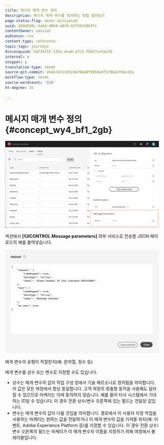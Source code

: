```yaml
---
title: 메시지 매개 변수 정의
description: 메시지 매개 변수를 정의하는 방법 알아보기
page-status-flag: never-activated
uuid: 269d590c-5a6d-40b9-a879-02f5033863fc
contentOwner: sauviat
audience: rns
content-type: reference
topic-tags: journeys
discoiquuid: 5df34f55-135a-4ea8-afc2-f9427ce5ae7b
internal: n
snippet: y
translation-type: tm+mt
source-git-commit: eb4474313d3c0470448f9959ed757902ef0ecd2a
workflow-type: tm+mt
source-wordcount: '214'
ht-degree: 3%

---
```



# 메시지 매개 변수 정의 {#concept_wy4_bf1_2gb}

![](../assets/messageparameterssection.png)

섹션에서 **[!UICONTROL Message parameters]** 외부 서비스로 전송할 JSON 페이로드의 예를 붙여넣습니다.


![](../assets/customactionpayloadmessage.png)

매개 변수의 유형이 적절한지(예: 문자열, 정수 등).

매개 변수를 상수 또는 변수로 지정할 수도 있습니다.

* 상수는 매개 변수의 값이 작업 구성 창에서 기술 페르소나로 정의됨을 의미합니다. 이 값은 모든 여정에서 항상 동일합니다. 고객 여정의 맞춤형 동작을 사용해도 달라질 수 있으므로 마케터는 이에 동의하지 않습니다. 예를 들어 타사 시스템에서 기대하는 ID일 수 있습니다. 이 경우 전환 상수/변수 오른쪽에 있는 필드는 전달된 값입니다.
* 변수는 매개 변수의 값이 다를 것임을 의미합니다. 경로에서 이 사용자 지정 작업을 사용하는 마케터는 원하는 값을 전달하거나 이 매개 변수의 값을 가져올 위치(예: 이벤트, Adobe Experience Platform 등)를 지정할 수 있습니다. 이 경우 전환 상수/변수 오른쪽의 필드는 마케터가 이 매개 변수의 이름을 지정하기 위해 여정에서 볼 레이블입니다.
